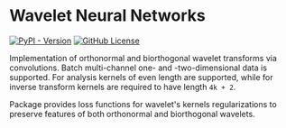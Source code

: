 # Wavelet Neural Networks

[![PyPI - Version](https://img.shields.io/pypi/v/waveletnn?style=flat)](https://pypi.org/project/waveletnn/)
[![GitHub License](https://img.shields.io/github/license/Scurrra/WaveletNN-PyTorch?style=flat)](https://github.com/Scurrra/WaveletNN-PyTorch/tree/master?tab=MIT-1-ov-file)


Implementation of orthonormal and biorthogonal wavelet transforms via convolutions. Batch multi-channel one- and -two-dimensional data is supported. For analysis kernels of even length are supported, while for inverse transform kernels are required to have length `4k + 2`. 

Package provides loss functions for wavelet's kernels regularizations to preserve features of both orthonormal and biorthogonal wavelets. 